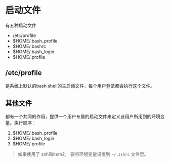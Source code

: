 # 启动文件

有五种启动文件

- /etc/profile
- $HOME/.bash_profile
- $HOME/.bashrc
- $HOME/.bash_login
- $HOME/.profile

## /etc/profile

是系统上默认的bash shell的主启动文件，每个用户登录都会执行这个文件。

## 其他文件

都有一个共同的作用，提供一个用户专属的启动文件来定义该用户所用到的环境变量。执行顺序：

1. $HOME/.bash_profile
2. $HOME/.bash_login
3. $HOME/.profile

> 如果使用了 zsh和item2， 要将环境变量设置到 `~/.zshrc` 文件里。